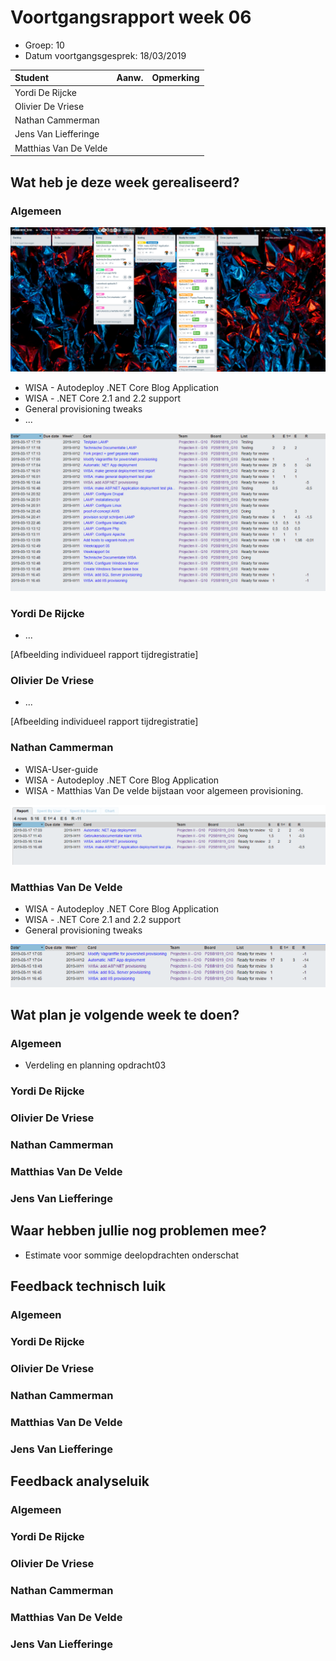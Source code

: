 # Voortgangsrapport week 06

* Groep: 10
* Datum voortgangsgesprek: 18/03/2019

| Student  | Aanw. | Opmerking |
| :---     | :---  | :---      |
| Yordi De Rijcke |       |           |
| Olivier De Vriese |       |           |
| Nathan Cammerman |       |           |
| Jens Van Liefferinge |      |         |
| Matthias Van De Velde |       |           |

## Wat heb je deze week gerealiseerd?

### Algemeen

![Kanban-bord](week06-Kanbanbord.png)

* WISA - Autodeploy .NET Core Blog Application
* WISA - .NET Core 2.1 and 2.2 support
* General provisioning tweaks
* ...

![Time-per-assignment](week06-time-per-assignment.png)

### Yordi De Rijcke

* ...

[Afbeelding individueel rapport tijdregistratie]

### Olivier De Vriese

* ...

[Afbeelding individueel rapport tijdregistratie]

### Nathan Cammerman

* WISA-User-guide
* WISA - Autodeploy .NET Core Blog Application
* WISA - Matthias Van De velde bijstaan voor algemeen provisioning.

![Time-registration-week06-NathanCammerman](week06NathanCammerman.png)

### Matthias Van De Velde

* WISA - Autodeploy .NET Core Blog Application
* WISA - .NET Core 2.1 and 2.2 support
* General provisioning tweaks

![Time-registration-week05-MatthiasVanDeVelde](week06-MatthiasVanDeVelde.png)

## Wat plan je volgende week te doen?

### Algemeen
* Verdeling en planning opdracht03

### Yordi De Rijcke
### Olivier De Vriese
### Nathan Cammerman
### Matthias Van De Velde
### Jens Van Liefferinge

## Waar hebben jullie nog problemen mee?

* Estimate voor sommige deelopdrachten onderschat

## Feedback technisch luik

### Algemeen

### Yordi De Rijcke
### Olivier De Vriese
### Nathan Cammerman
### Matthias Van De Velde
### Jens Van Liefferinge

## Feedback analyseluik

### Algemeen

### Yordi De Rijcke
### Olivier De Vriese
### Nathan Cammerman
### Matthias Van De Velde
### Jens Van Liefferinge

